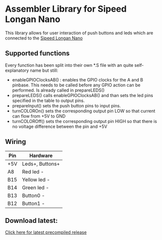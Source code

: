 # Assembler Library for Sipeed Longan Nano

This library allows for user interaction of push buttons and leds which are connected to the [Sipeed Longan Nano](https://longan.sipeed.com/en/)

## Supported functions

Every function has been split into their own *.S file with an quite self-explanatory name but still:
* enableGPIOClocksAB() : enables the GPIO clocks for the A and B pinbase. This needs to be called before any GPIO action can be performed. Is already called in prepareLEDS()
* prepareLEDS() calls enableGPIOClocksAB() and than sets the led pins specified in the table to output pins.
* prepareInput() sets the push button pins to input pins.
* turnCOLOROn() sets the corresponding output pin LOW so that current can flow from +5V to GND
* turnCOLOROff() sets the corresponding output pin HIGH so that there is no voltage difference between the pin and +5V


## Wiring

| Pin | Hardware        |
|-----|-----------------|
| +5V | Leds+, Buttons+ |
| A8  | Red led -       |
| B15 | Yellow led -    |
| B14 | Green led -     |
| B13 | Button0 -       |
| B12 | Button1 -       |

## Download latest:
[Click here for latest precompiled release](https://github.com/ChococookieOS/Sipeed-Longan-Nano-Traffic-Light-Library/releases)
